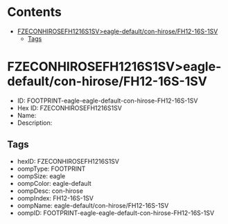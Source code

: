 



Contents
========

* [FZECONHIROSEFH1216S1SV>eagle-default/con-hirose/FH12-16S-1SV](#fzeconhirosefh1216s1sveagle-defaultcon-hirosefh12-16s-1sv)
	* [Tags](#tags)

# FZECONHIROSEFH1216S1SV>eagle-default/con-hirose/FH12-16S-1SV

- ID: FOOTPRINT-eagle-eagle-default-con-hirose-FH12-16S-1SV
- Hex ID: FZECONHIROSEFH1216S1SV
- Name: 
- Description: 

## Tags

- hexID: FZECONHIROSEFH1216S1SV
- oompType: FOOTPRINT
- oompSize: eagle
- oompColor: eagle-default
- oompDesc: con-hirose
- oompIndex: FH12-16S-1SV
- oompName: eagle-default/con-hirose/FH12-16S-1SV
- oompID: FOOTPRINT-eagle-eagle-default-con-hirose-FH12-16S-1SV
